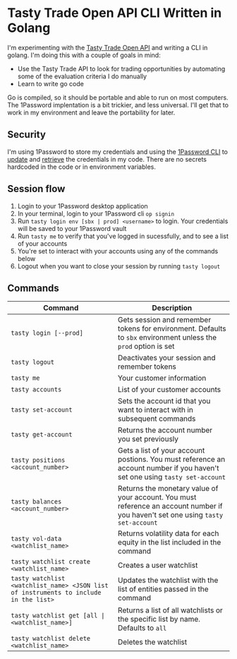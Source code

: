 # Tasty Trade Open API CLI Written in Golang

I'm experimenting with the [Tasty Trade Open API](https://support.tastyworks.com/support/solutions/articles/43000700385-tastytrade-open-api) and writing a CLI in golang. I'm doing this with a couple of goals in mind:

* Use the Tasty Trade API to look for trading opportunities by automating some of the evaluation criteria I do manually
* Learn to write go code

Go is compiled, so it should be portable and able to run on most computers. The 1Password implentation is a bit trickier, and less universal. I'll get that to work in my environment and leave the portability for later.

## Security

I'm using 1Password to store my credentials and using the [1Password CLI](https://developer.1password.com/docs/cli/get-started/) to [update](https://developer.1password.com/docs/cli/item-edit) and 
[retrieve](https://developer.1password.com/docs/cli/reference/commands/read) the credentials in my code. There are no secrets hardcoded in the code or in environment variables. 

## Session flow

1. Login to your 1Password desktop application
1. In your terminal, login to your 1Password cli `op signin`
1. Run `tasty login env [sbx | prod] <username>` to login. Your credentials will be saved to your 1Password vault
1. Run `tasty me` to verify that you've logged in sucessfully, and to see a list of your accounts
1. You're set to interact with your accounts using any of the commands below
1. Logout when you want to close your session by running `tasty logout`

## Commands

| Command | Description |
| ------- | ----------- |
|`tasty login [--prod]`| Gets session and remember tokens for environment. Defaults to `sbx` environment unless the `prod` option is set |
| `tasty logout` | Deactivates your session and remember tokens |
| `tasty me` | Your customer information |
| `tasty accounts` | List of your customer accounts |
| `tasty set-account` | Sets the account id that you want to interact with in subsequent commands
| `tasty get-account` | Returns the account number you set previously
| `tasty positions <account_number>` | Gets a list of your account postions. You must reference an account number if you haven't set one using `tasty set-account` |
| `tasty balances <account_number>` | Returns the monetary value of your account. You must reference an account number if you haven't set one using `tasty set-account` |
| `tasty vol-data <watchlist_name>` | Returns volatility data for each equity in the list included in the command |
| `tasty watchlist create <watchlist_name>` | Creates a user watchlist
| `tasty watchlist <watchlist_name> <JSON list of instruments to include in the list>` | Updates the watchlist with the list of entities passed in the command |
| `tasty watchlist get [all \| <watchlist_name>]` | Returns a list of all watchlists or the specific list by name. Defaults to `all` |
| `tasty watchlist delete <watchlist_name>` | Deletes the watchlist 
